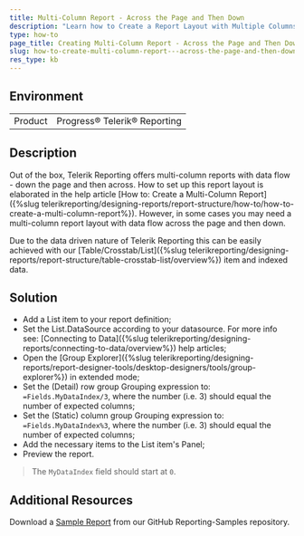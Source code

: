 ```yaml
---
title: Multi-Column Report - Across the Page and Then Down
description: "Learn how to Create a Report Layout with Multiple Columns ordered Across the Page and Then Down in Telerik Reporting."
type: how-to
page_title: Creating Multi-Column Report - Across the Page and Then Down
slug: how-to-create-multi-column-report---across-the-page-and-then-down
res_type: kb
---
```


## Environment

<table>
	<tbody>
		<tr>
			<td>Product</td>
			<td>Progress® Telerik® Reporting</td>
		</tr>
	</tbody>
</table>

## Description

Out of the box, Telerik Reporting offers multi-column reports with data flow - down the page and then across. How to set up this report layout is elaborated in the help article [How to: Create a Multi-Column Report]({%slug telerikreporting/designing-reports/report-structure/how-to/how-to-create-a-multi-column-report%}). However, in some cases you may need a multi-column report layout with data flow across the page and then down.

Due to the data driven nature of Telerik Reporting this can be easily achieved with our [Table/Crosstab/List]({%slug telerikreporting/designing-reports/report-structure/table-crosstab-list/overview%}) item and indexed data.

## Solution

* Add a List item to your report definition;
* Set the List.DataSource according to your datasource. For more info see: [Connecting to Data]({%slug telerikreporting/designing-reports/connecting-to-data/overview%}) help articles;
* Open the [Group Explorer]({%slug telerikreporting/designing-reports/report-designer-tools/desktop-designers/tools/group-explorer%}) in extended mode;
* Set the (Detail) row group Grouping expression to: `=Fields.MyDataIndex/3`, where the number (i.e. 3) should equal the number of expected columns;
* Set the (Static) column group Grouping expression to: `=Fields.MyDataIndex%3`, where the number (i.e. 3) should equal the number of expected columns;
* Add the necessary items to the List item's Panel;
* Preview the report.

> The `MyDataIndex` field should start at `0`.

## Additional Resources

Download a [Sample Report](https://github.com/telerik/reporting-samples/blob/master/Sample%20Reports/MultiColumnReport.trdp) from our GitHub Reporting-Samples repository.
